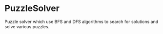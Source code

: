 # PuzzleSolver

Puzzle solver which use BFS and DFS algorithms to search for solutions and solve various puzzles. 
